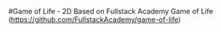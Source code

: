 #Game of Life - 2D
Based on Fullstack Academy Game of Life (https://github.com/FullstackAcademy/game-of-life)

